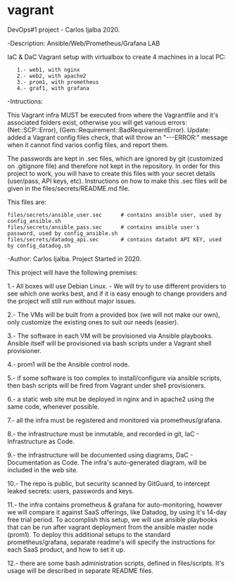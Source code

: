 # vagrant
DevOps#1 project - Carlos Ijalba 2020.

-Description:  Ansible/Web/Prometheus/Grafana LAB

IaC & DaC Vagrant setup with virtualbox to create 4 machines in a local PC:

       1.- web1, with nginx
       2.- web2, with apache2
       3.- prom1, with prometheus
       4.- graf1, with grafana

-Intructions: 

  This Vagrant infra MUST be executed from where the Vagrantfile and it's associated folders exist,
  otherwise you will get various errors: (Net::SCP::Error), (Gem::Requirement::BadRequirementError). Update: added a Vagrant config files check, that will throw 
  an "---ERROR:" message when it cannot find varios config files, and report them.

  The passwords are kept in .sec files, which are ignored by git (customized on .gitignore file) and therefore not kept in the repository.
  In order for this project to work, you will have to create this files with your secret details (user/pass, API keys, etc). Instructions on how to make this .sec
  files will be given in the files/secrets/README.md file.

  This files are:

  	files/secrets/ansible_user.sec		# contains ansible user, used by config_ansible.sh
	files/secrets/ansible_pass.sec		# contains ansible user's password, used by config_ansible.sh
	files/secrets/datadog_api.sec		# contains datadot API KEY, used by config_datadog.sh

-Author:  Carlos Ijalba. Project Started in 2020.


This project will have the following premises:

  1.- All boxes will use Debian Linux. - We will try to use different providers to see which one works best, and if it is easy enough to change providers and the project will still run without major issues.

  2.- The VMs will be built from a provided box (we will not make our own), only customize the existing ones to suit our needs (easier).

  3.- The software in each VM will be provisioned via Ansible playbooks. Ansible itself will be provisioned via bash scripts under a Vagrant shell provisioner.

  4.- prom1 will be the Ansible control node.

  5.- if some software is too complex to install/configure via ansible scripts, then bash scripts will be fired from Vagrant under shell provisioners.

  6.- a static web site mut be deployed in nginx and in apache2 using the same code, whenever possible.

  7.- all the infra must be registered and monitored via prometheus/grafana.

  8.- the infrastructure must be inmutable, and recorded in git, IaC - Infrastructure as Code.
  
  9.- the infrastructure will be documented using diagrams, DaC - Documentation as Code. The infra's auto-generated diagram, will be included in the web site.
  
  10.- The repo is public, but security scanned by GitGuard, to intercept leaked secrets: users, passwords and keys.
  
  11.- the infra contains prometheus & grafana for auto-monitoring, however we will compare it against SaaS offerings, like Datadog, by using it's 14-day free trial period.
       To accomplish this setup, we will use ansible playbooks that can be run after vagrant deployment from the ansible master node (prom1). To deploy this additional setups 
       to the standard prometheus/grafana, separate readme's will specify the instructions for each SaaS product, and how to set it up.
       
  12.- there are some bash administration scripts, defined in files/scripts. It's usage will be described in separate README files.

#
